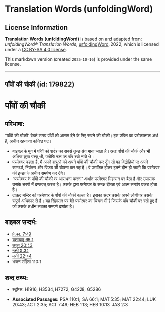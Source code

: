 # Translation Words (unfoldingWord)

## License Information

**Translation Words (unfoldingWord)** is based on and adapted from: _unfoldingWord® Translation Words_, [unfoldingWord](https://unfoldingword.org/utw), 2022, which is licensed under a [CC BY-SA 4.0 license](https://creativecommons.org/licenses/by-sa/4.0/legalcode.en).

This markdown version (created `2025-10-16`) is provided under the same license.



--------------------------------

## पाँवों की चौकी (id: 179822)

पाँवों की चौकी
==============

परिभाषा:
--------

“पाँवों की चौकी” बैठते समय पाँवों को आराम देने के लिए रखने की चौकी। इस उक्ति का प्रतीकात्मक अर्थ है, अधीन रहना या कनिष्ठ पद।

* बाइबल के युग में पाँवों को शरीर का सबसे तुच्छ अंग माना जाता है। अतः पाँवों की चौकी और भी अधिक तुच्छ वस्तु थी, क्योंकि उस पर पाँव रखे जाते थे।
* परमेश्वर कहता है, मैं अपने शत्रुओं को अपने पाँवों की चौकी कर दूँगा तो वह विद्रोहियों पर अपने सामर्थ्य, नियंत्रण और विजय की घोषणा कर रहा है। वे पराजित होकर इतने दीन हो जाएंगे कि परमेश्वर की इच्छा के अधीन समर्पण कर देंगे।
* “परमेश्वर के पाँवों की चौकी पर आराधना करना” अर्थात परमेश्वर सिंहासन पर बैठा है और उपासक उसके चरणों में दण्डवत् करता है। उसके द्वारा परमेश्वर के समक्ष दीनता एवं आत्म समर्पण प्रकट होता है।
* दाऊद मन्दिर को परमेश्वर के पाँवों की चौकी कहता है। इसका संदर्भ उसके अपने लोगों पर उसके संपूर्ण अधिकार से है। यह सिंहासन पर बैठे परमेश्वर का चित्रण भी है जिसके पाँव चौकी पर रखे हुए हैं जो उसके अधीन सबका समपर्ण दर्शाता है।

बाइबल सन्दर्भ:
--------------

* [प्रे.का. 7:49](https://ref.ly/Acts7:49)
* [यशायाह 66:1](https://ref.ly/Isa66:1)
* [लूका 20:43](https://ref.ly/Luke20:43)
* [मत्ती 5:35](https://ref.ly/Matt5:35)
* [मत्ती 22:44](https://ref.ly/Matt22:44)
* भजन संहिता 110:1

शब्द तथ्य:
----------

* स्ट्रोंग्स: H1916, H3534, H7272, G4228, G5286

* **Associated Passages:** PSA 110:1; ISA 66:1; MAT 5:35; MAT 22:44; LUK 20:43; ACT 2:35; ACT 7:49; HEB 1:13; HEB 10:13; JAS 2:3


